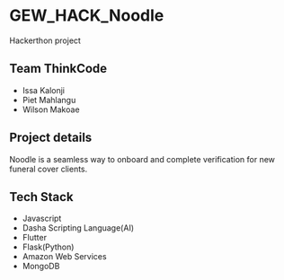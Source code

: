 # GEW_HACK_Noodle
  Hackerthon project

## Team ThinkCode
- Issa Kalonji
- Piet Mahlangu
- Wilson Makoae

## Project details
Noodle is a seamless way to onboard and complete verification for new funeral cover clients.

## Tech Stack
- Javascript
- Dasha Scripting Language(AI)
- Flutter
- Flask(Python)
- Amazon Web Services
- MongoDB
